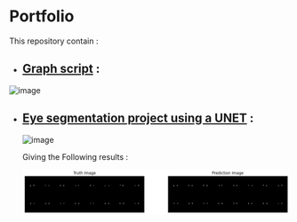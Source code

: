 # Portfolio

This repository contain :
  - ## **[Graph script](https://github.com/Shifoue/Portfolio/tree/main/Graph)** :

  ![image](https://github.com/Shifoue/Portfolio/assets/69169567/12202d72-b7fc-4814-94ba-b449999e5215)

  - ## **[Eye segmentation project using a UNET](https://github.com/Shifoue/Portfolio/tree/main/Eye_Segmentation_Project)** :

      ![image](https://github.com/Shifoue/Portfolio/assets/69169567/8eb8587b-0d9d-498c-9255-be0b518b7f7e)
    
      Giving the Following results :

      ![image](https://github.com/Shifoue/Portfolio/blob/main/Eye_Segmentation_Project/documentation/eyes_segmentation_result.PNG)
